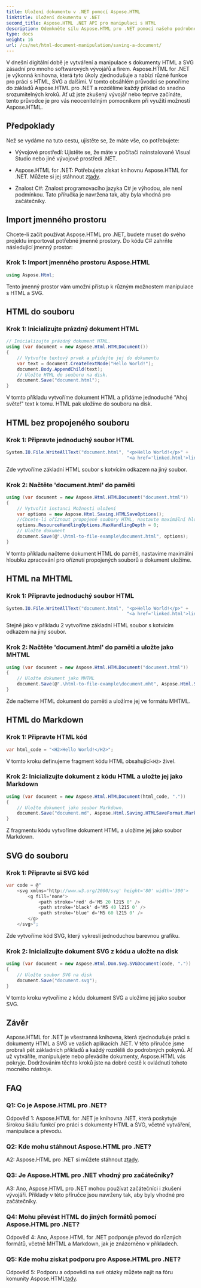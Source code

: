 ```yaml
---
title: Uložení dokumentu v .NET pomocí Aspose.HTML
linktitle: Uložení dokumentu v .NET
second_title: Aspose.HTML .NET API pro manipulaci s HTML
description: Odemkněte sílu Aspose.HTML pro .NET pomocí našeho podrobného průvodce. Naučte se vytvářet, manipulovat a převádět dokumenty HTML a SVG
type: docs
weight: 16
url: /cs/net/html-document-manipulation/saving-a-document/
---
```


V dnešní digitální době je vytváření a manipulace s dokumenty HTML a SVG zásadní pro mnoho softwarových vývojářů a firem. Aspose.HTML for .NET je výkonná knihovna, která tyto úkoly zjednodušuje a nabízí různé funkce pro práci s HTML, SVG a dalšími. V tomto obsáhlém průvodci se ponoříme do základů Aspose.HTML pro .NET a rozdělíme každý příklad do snadno srozumitelných kroků. Ať už jste zkušený vývojář nebo teprve začínáte, tento průvodce je pro vás neocenitelným pomocníkem při využití možností Aspose.HTML.

## Předpoklady

Než se vydáme na tuto cestu, ujistěte se, že máte vše, co potřebujete:

- Vývojové prostředí: Ujistěte se, že máte v počítači nainstalované Visual Studio nebo jiné vývojové prostředí .NET.

- Aspose.HTML for .NET: Potřebujete získat knihovnu Aspose.HTML for .NET. Můžete si jej stáhnout z[tady](https://releases.aspose.com/html/net/).

- Znalost C#: Znalost programovacího jazyka C# je výhodou, ale není podmínkou. Tato příručka je navržena tak, aby byla vhodná pro začátečníky.

## Import jmenného prostoru

Chcete-li začít používat Aspose.HTML pro .NET, budete muset do svého projektu importovat potřebné jmenné prostory. Do kódu C# zahrňte následující jmenný prostor:

### Krok 1: Import jmenného prostoru Aspose.HTML
```csharp
using Aspose.Html;
```

Tento jmenný prostor vám umožní přístup k různým možnostem manipulace s HTML a SVG.

## HTML do souboru

### Krok 1: Inicializujte prázdný dokument HTML
```csharp
// Inicializujte prázdný dokument HTML.
using (var document = new Aspose.Html.HTMLDocument())
{
    // Vytvořte textový prvek a přidejte jej do dokumentu
    var text = document.CreateTextNode("Hello World!");
    document.Body.AppendChild(text);
    // Uložte HTML do souboru na disk.
    document.Save("document.html");
}
```

V tomto příkladu vytvoříme dokument HTML a přidáme jednoduché "Ahoj světe!" text k tomu. HTML pak uložíme do souboru na disk.

## HTML bez propojeného souboru

### Krok 1: Připravte jednoduchý soubor HTML
```csharp
System.IO.File.WriteAllText("document.html", "<p>Hello World!</p>" +
                                             "<a href='linked.html'>linked file</a>");
```

Zde vytvoříme základní HTML soubor s kotvícím odkazem na jiný soubor.

### Krok 2: Načtěte 'document.html' do paměti
```csharp
using (var document = new Aspose.Html.HTMLDocument("document.html"))
{
    // Vytvořit instanci Možnosti uložení
    var options = new Aspose.Html.Saving.HTMLSaveOptions();
    //Chcete-li oříznout propojené soubory HTML, nastavte maximální hloubku zpracování na 0.
    options.ResourceHandlingOptions.MaxHandlingDepth = 0;
    // Uložte dokument
    document.Save(@".\html-to-file-example\document.html", options);
}
```

V tomto příkladu načteme dokument HTML do paměti, nastavíme maximální hloubku zpracování pro oříznutí propojených souborů a dokument uložíme. 

## HTML na MHTML

### Krok 1: Připravte jednoduchý soubor HTML
```csharp
System.IO.File.WriteAllText("document.html", "<p>Hello World!</p>" +
                                             "<a href='linked.html'>linked file</a>");
```

Stejně jako v příkladu 2 vytvoříme základní HTML soubor s kotvícím odkazem na jiný soubor.

### Krok 2: Načtěte 'document.html' do paměti a uložte jako MHTML
```csharp
using (var document = new Aspose.Html.HTMLDocument("document.html"))
{
    // Uložte dokument jako MHTML
    document.Save(@".\html-to-file-example\document.mht", Aspose.Html.Saving.HTMLSaveFormat.MHTML);
}
```

Zde načteme HTML dokument do paměti a uložíme jej ve formátu MHTML.

## HTML do Markdown

### Krok 1: Připravte HTML kód
```csharp
var html_code = "<H2>Hello World!</H2>";
```

 V tomto kroku definujeme fragment kódu HTML obsahující`<H2>` živel.

### Krok 2: Inicializujte dokument z kódu HTML a uložte jej jako Markdown
```csharp
using (var document = new Aspose.Html.HTMLDocument(html_code, "."))
{
    // Uložte dokument jako soubor Markdown.
    document.Save("document.md", Aspose.Html.Saving.HTMLSaveFormat.Markdown);
}
```

Z fragmentu kódu vytvoříme dokument HTML a uložíme jej jako soubor Markdown.

## SVG do souboru

### Krok 1: Připravte si SVG kód
```csharp
var code = @"
    <svg xmlns='http://www.w3.org/2000/svg' height='80' width='300'>
        <g fill='none'>
            <path stroke='red' d='M5 20 l215 0' />
            <path stroke='black' d='M5 40 l215 0' />
            <path stroke='blue' d='M5 60 l215 0' />
        </g>
    </svg>";
```

Zde vytvoříme kód SVG, který vykreslí jednoduchou barevnou grafiku.

### Krok 2: Inicializujte dokument SVG z kódu a uložte na disk
```csharp
using (var document = new Aspose.Html.Dom.Svg.SVGDocument(code, "."))
{
    // Uložte soubor SVG na disk
    document.Save("document.svg");
}
```

V tomto kroku vytvoříme z kódu dokument SVG a uložíme jej jako soubor SVG.

## Závěr

Aspose.HTML for .NET je všestranná knihovna, která zjednodušuje práci s dokumenty HTML a SVG ve vašich aplikacích .NET. V této příručce jsme probrali pět základních příkladů a každý rozdělili do podrobných pokynů. Ať už vytváříte, manipulujete nebo převádíte dokumenty, Aspose.HTML vás pokryje. Dodržováním těchto kroků jste na dobré cestě k ovládnutí tohoto mocného nástroje.

## FAQ

### Q1: Co je Aspose.HTML pro .NET?

Odpověď 1: Aspose.HTML for .NET je knihovna .NET, která poskytuje širokou škálu funkcí pro práci s dokumenty HTML a SVG, včetně vytváření, manipulace a převodu.

### Q2: Kde mohu stáhnout Aspose.HTML pro .NET?

 A2: Aspose.HTML pro .NET si můžete stáhnout z[tady](https://releases.aspose.com/html/net/).

### Q3: Je Aspose.HTML pro .NET vhodný pro začátečníky?

A3: Ano, Aspose.HTML pro .NET mohou používat začátečníci i zkušení vývojáři. Příklady v této příručce jsou navrženy tak, aby byly vhodné pro začátečníky.

### Q4: Mohu převést HTML do jiných formátů pomocí Aspose.HTML pro .NET?

Odpověď 4: Ano, Aspose.HTML for .NET podporuje převod do různých formátů, včetně MHTML a Markdown, jak je znázorněno v příkladech.

### Q5: Kde mohu získat podporu pro Aspose.HTML pro .NET?

 Odpověď 5: Podporu a odpovědi na své otázky můžete najít na fóru komunity Aspose.HTML[tady](https://forum.aspose.com/).